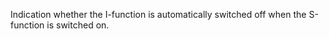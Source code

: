 Indication whether the I-function is automatically switched off when the S-function is switched on.
